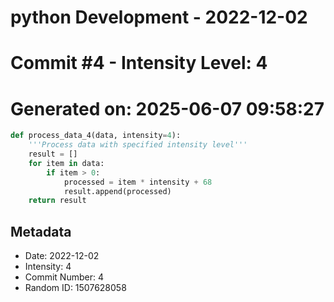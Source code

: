 ﻿# python Development - 2022-12-02
# Commit #4 - Intensity Level: 4
# Generated on: 2025-06-07 09:58:27
```python
def process_data_4(data, intensity=4):
    '''Process data with specified intensity level'''
    result = []
    for item in data:
        if item > 0:
            processed = item * intensity + 68
            result.append(processed)
    return result
```
## Metadata
- Date: 2022-12-02
- Intensity: 4
- Commit Number: 4
- Random ID: 1507628058
